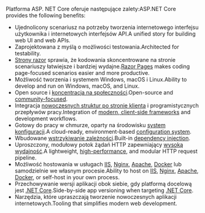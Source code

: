 <span data-ttu-id="c6742-101">Platforma ASP. NET Core oferuje następujące zalety:</span><span class="sxs-lookup"><span data-stu-id="c6742-101">ASP.NET Core provides the following benefits:</span></span>

* <span data-ttu-id="c6742-102">Ujednolicony scenariusz na potrzeby tworzenia internetowego interfejsu użytkownika i internetowych interfejsów API.</span><span class="sxs-lookup"><span data-stu-id="c6742-102">A unified story for building web UI and web APIs.</span></span>
* <span data-ttu-id="c6742-103">Zaprojektowana z myślą o możliwości testowania.</span><span class="sxs-lookup"><span data-stu-id="c6742-103">Architected for testability.</span></span>
* <span data-ttu-id="c6742-104">[Strony razor](xref:razor-pages/index) sprawia, że kodowania skoncentrowane na stronie scenariuszy łatwiejsze i bardziej wydajne.</span><span class="sxs-lookup"><span data-stu-id="c6742-104">[Razor Pages](xref:razor-pages/index) makes coding page-focused scenarios easier and more productive.</span></span>
* <span data-ttu-id="c6742-105">Możliwość tworzenia i systemem Windows, macOS i Linux.</span><span class="sxs-lookup"><span data-stu-id="c6742-105">Ability to develop and run on Windows, macOS, and Linux.</span></span>
* <span data-ttu-id="c6742-106">Open source i [koncentracja na społeczności](https://live.asp.net/).</span><span class="sxs-lookup"><span data-stu-id="c6742-106">Open-source and [community-focused](https://live.asp.net/).</span></span>
* <span data-ttu-id="c6742-107">Integracja [nowoczesnych struktur po stronie klienta](xref:razor-components/index) i programistycznych przepływów pracy.</span><span class="sxs-lookup"><span data-stu-id="c6742-107">Integration of [modern, client-side frameworks](xref:razor-components/index) and development workflows.</span></span>
* <span data-ttu-id="c6742-108">Gotowy do pracy w chmurze, oparty na środowisku [system konfiguracji](xref:fundamentals/configuration/index).</span><span class="sxs-lookup"><span data-stu-id="c6742-108">A cloud-ready, environment-based [configuration system](xref:fundamentals/configuration/index).</span></span>
* <span data-ttu-id="c6742-109">Wbudowane [wstrzykiwanie zależności](xref:fundamentals/dependency-injection).</span><span class="sxs-lookup"><span data-stu-id="c6742-109">Built-in [dependency injection](xref:fundamentals/dependency-injection).</span></span>
* <span data-ttu-id="c6742-110">Uproszczony, modułowy potok żądań HTTP zapewniający [wysoką wydajność](https://github.com/aspnet/benchmarks).</span><span class="sxs-lookup"><span data-stu-id="c6742-110">A lightweight, [high-performance](https://github.com/aspnet/benchmarks), and modular HTTP request pipeline.</span></span>
* <span data-ttu-id="c6742-111">Możliwość hostowania w usługach [IIS](xref:host-and-deploy/iis/index), [Nginx](xref:host-and-deploy/linux-nginx), [Apache](xref:host-and-deploy/linux-apache), [Docker](xref:host-and-deploy/docker/index) lub samodzielnie we własnym procesie.</span><span class="sxs-lookup"><span data-stu-id="c6742-111">Ability to host on [IIS](xref:host-and-deploy/iis/index), [Nginx](xref:host-and-deploy/linux-nginx), [Apache](xref:host-and-deploy/linux-apache), [Docker](xref:host-and-deploy/docker/index), or self-host in your own process.</span></span>
* <span data-ttu-id="c6742-112">Przechowywanie wersji aplikacji obok siebie, gdy platformą docelową jest [.NET Core](/dotnet/articles/standard/choosing-core-framework-server).</span><span class="sxs-lookup"><span data-stu-id="c6742-112">Side-by-side app versioning when targeting [.NET Core](/dotnet/articles/standard/choosing-core-framework-server).</span></span>
* <span data-ttu-id="c6742-113">Narzędzia, które upraszczają tworzenie nowoczesnych aplikacji internetowych.</span><span class="sxs-lookup"><span data-stu-id="c6742-113">Tooling that simplifies modern web development.</span></span>
